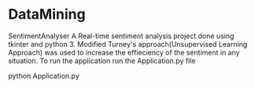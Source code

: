 # DataMining
SentimentAnalyser
A Real-time sentiment analysis project done using tkinter and python 3. Modified Turney's approach(Unsupervised Learning Approach) was used to increase the effieciency of the sentiment in any situation. 
To run the application run the Application.py file 

python Application.py 
